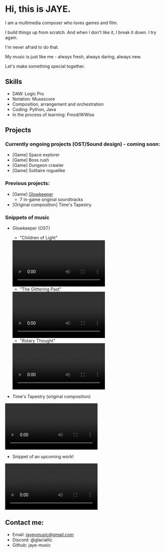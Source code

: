 
# Hi, this is JAYE.
I am a multimedia composer who loves games and film. 

I build things up from scratch. And when I don't like it, I break it down. I try again. 

I'm never afraid to do that.

My music is just like me - always fresh, always daring, always new.

Let's make something special together.

## Skills
- DAW: Logic Pro
- Notation: Musescore
- Composition, arrangement and orchestration
- Coding: Python, Java
- In the process of learning: Fmod/WWise

## Projects
### Currently ongoing projects (OST/Sound design) - coming soon:
- [Game] Space explorer 
- [Game] Boss rush 
- [Game] Dungeon crawler 
- [Game] Solitaire roguelike 

### Previous projects:
- [Game] [Glowkeeper](https://store.steampowered.com/app/3410660/Glowkeeper/) 
  - 7 in-game original soundtracks
- [Original composition] Time's Tapestry
  

### Snippets of music
- Glowkeeper (OST)
  - "Children of Light"    

  <video src='https://github.com/user-attachments/assets/3729ce13-a30f-4f90-a04f-1dd540c85fc0'/>
  </video>

  - "The Glittering Past"
  
  <video src='https://github.com/user-attachments/assets/7c301c09-2ff3-4962-8b0e-b6316b401588'/>
  </video>

  - "Rotary Thought"
  
  <video src='https://github.com/user-attachments/assets/f83fa17c-3a70-47b0-849e-1d8b1639da25'/>
  </video>

- Time's Tapestry (original composition)

<video src='https://github.com/user-attachments/assets/de492216-a247-48fa-8e08-a43d4d96020d'/>
</video>

- Snippet of an upcoming work!

<video src='https://github.com/user-attachments/assets/e5eb11da-27cf-4945-8db9-fcfe14f39f22'/>
</video>

## Contact me:
- Email: jayeymusic@gmail.com
- Discord: @glaciallic
- Github: jaye-music



